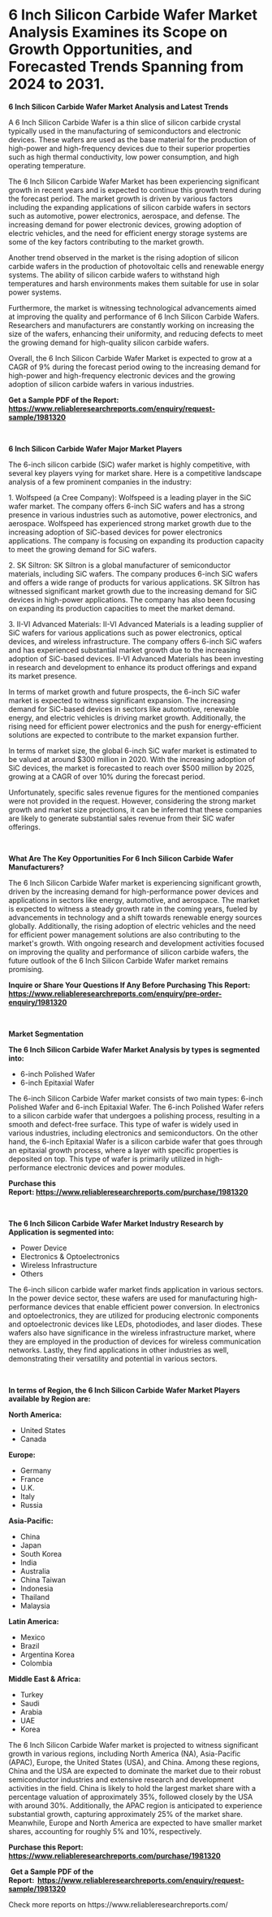 <p><h1>6 Inch Silicon Carbide Wafer Market Analysis Examines its Scope on Growth Opportunities, and Forecasted Trends Spanning from 2024 to 2031.</h1></p><p><strong>6 Inch Silicon Carbide Wafer Market Analysis and Latest Trends</strong></p>
<p><p>A 6 Inch Silicon Carbide Wafer is a thin slice of silicon carbide crystal typically used in the manufacturing of semiconductors and electronic devices. These wafers are used as the base material for the production of high-power and high-frequency devices due to their superior properties such as high thermal conductivity, low power consumption, and high operating temperature.</p><p>The 6 Inch Silicon Carbide Wafer Market has been experiencing significant growth in recent years and is expected to continue this growth trend during the forecast period. The market growth is driven by various factors including the expanding applications of silicon carbide wafers in sectors such as automotive, power electronics, aerospace, and defense. The increasing demand for power electronic devices, growing adoption of electric vehicles, and the need for efficient energy storage systems are some of the key factors contributing to the market growth.</p><p>Another trend observed in the market is the rising adoption of silicon carbide wafers in the production of photovoltaic cells and renewable energy systems. The ability of silicon carbide wafers to withstand high temperatures and harsh environments makes them suitable for use in solar power systems.</p><p>Furthermore, the market is witnessing technological advancements aimed at improving the quality and performance of 6 Inch Silicon Carbide Wafers. Researchers and manufacturers are constantly working on increasing the size of the wafers, enhancing their uniformity, and reducing defects to meet the growing demand for high-quality silicon carbide wafers.</p><p>Overall, the 6 Inch Silicon Carbide Wafer Market is expected to grow at a CAGR of 9% during the forecast period owing to the increasing demand for high-power and high-frequency electronic devices and the growing adoption of silicon carbide wafers in various industries.</p></p>
<p><strong>Get a Sample PDF of the Report:&nbsp; <a href="https://www.reliableresearchreports.com/enquiry/request-sample/1981320">https://www.reliableresearchreports.com/enquiry/request-sample/1981320</a></strong></p>
<p>&nbsp;</p>
<p><strong>6 Inch Silicon Carbide Wafer Major Market Players</strong></p>
<p><p>The 6-inch silicon carbide (SiC) wafer market is highly competitive, with several key players vying for market share. Here is a competitive landscape analysis of a few prominent companies in the industry:</p><p>1. Wolfspeed (a Cree Company): Wolfspeed is a leading player in the SiC wafer market. The company offers 6-inch SiC wafers and has a strong presence in various industries such as automotive, power electronics, and aerospace. Wolfspeed has experienced strong market growth due to the increasing adoption of SiC-based devices for power electronics applications. The company is focusing on expanding its production capacity to meet the growing demand for SiC wafers.</p><p>2. SK Siltron: SK Siltron is a global manufacturer of semiconductor materials, including SiC wafers. The company produces 6-inch SiC wafers and offers a wide range of products for various applications. SK Siltron has witnessed significant market growth due to the increasing demand for SiC devices in high-power applications. The company has also been focusing on expanding its production capacities to meet the market demand.</p><p>3. II-VI Advanced Materials: II-VI Advanced Materials is a leading supplier of SiC wafers for various applications such as power electronics, optical devices, and wireless infrastructure. The company offers 6-inch SiC wafers and has experienced substantial market growth due to the increasing adoption of SiC-based devices. II-VI Advanced Materials has been investing in research and development to enhance its product offerings and expand its market presence.</p><p>In terms of market growth and future prospects, the 6-inch SiC wafer market is expected to witness significant expansion. The increasing demand for SiC-based devices in sectors like automotive, renewable energy, and electric vehicles is driving market growth. Additionally, the rising need for efficient power electronics and the push for energy-efficient solutions are expected to contribute to the market expansion further.</p><p>In terms of market size, the global 6-inch SiC wafer market is estimated to be valued at around $300 million in 2020. With the increasing adoption of SiC devices, the market is forecasted to reach over $500 million by 2025, growing at a CAGR of over 10% during the forecast period.</p><p>Unfortunately, specific sales revenue figures for the mentioned companies were not provided in the request. However, considering the strong market growth and market size projections, it can be inferred that these companies are likely to generate substantial sales revenue from their SiC wafer offerings.</p></p>
<p>&nbsp;</p>
<p><strong>What Are The Key Opportunities For 6 Inch Silicon Carbide Wafer Manufacturers?</strong></p>
<p><p>The 6 Inch Silicon Carbide Wafer market is experiencing significant growth, driven by the increasing demand for high-performance power devices and applications in sectors like energy, automotive, and aerospace. The market is expected to witness a steady growth rate in the coming years, fueled by advancements in technology and a shift towards renewable energy sources globally. Additionally, the rising adoption of electric vehicles and the need for efficient power management solutions are also contributing to the market's growth. With ongoing research and development activities focused on improving the quality and performance of silicon carbide wafers, the future outlook of the 6 Inch Silicon Carbide Wafer market remains promising.</p></p>
<p><strong>Inquire or Share Your Questions If Any Before Purchasing This Report: <a href="https://www.reliableresearchreports.com/enquiry/pre-order-enquiry/1981320">https://www.reliableresearchreports.com/enquiry/pre-order-enquiry/1981320</a></strong></p>
<p>&nbsp;</p>
<p><strong>Market Segmentation</strong></p>
<p><strong>The 6 Inch Silicon Carbide Wafer Market Analysis by types is segmented into:</strong></p>
<p><ul><li>6-inch Polished Wafer</li><li>6-inch Epitaxial Wafer</li></ul></p>
<p><p>The 6-inch Silicon Carbide Wafer market consists of two main types: 6-inch Polished Wafer and 6-inch Epitaxial Wafer. The 6-inch Polished Wafer refers to a silicon carbide wafer that undergoes a polishing process, resulting in a smooth and defect-free surface. This type of wafer is widely used in various industries, including electronics and semiconductors. On the other hand, the 6-inch Epitaxial Wafer is a silicon carbide wafer that goes through an epitaxial growth process, where a layer with specific properties is deposited on top. This type of wafer is primarily utilized in high-performance electronic devices and power modules.</p></p>
<p><strong>Purchase this Report:&nbsp;<a href="https://www.reliableresearchreports.com/purchase/1981320">https://www.reliableresearchreports.com/purchase/1981320</a></strong></p>
<p>&nbsp;</p>
<p><strong>The 6 Inch Silicon Carbide Wafer Market Industry Research by Application is segmented into:</strong></p>
<p><ul><li>Power Device</li><li>Electronics & Optoelectronics</li><li>Wireless Infrastructure</li><li>Others</li></ul></p>
<p><p>The 6-inch silicon carbide wafer market finds application in various sectors. In the power device sector, these wafers are used for manufacturing high-performance devices that enable efficient power conversion. In electronics and optoelectronics, they are utilized for producing electronic components and optoelectronic devices like LEDs, photodiodes, and laser diodes. These wafers also have significance in the wireless infrastructure market, where they are employed in the production of devices for wireless communication networks. Lastly, they find applications in other industries as well, demonstrating their versatility and potential in various sectors.</p></p>
<p>&nbsp;</p>
<p><strong>In terms of Region, the 6 Inch Silicon Carbide Wafer Market Players available by Region are:</strong></p>
<p>
    <p> <strong> North America: </strong>
        <ul>
            <li>United States</li>
            <li>Canada</li>
        </ul>
        </p> 
    <p> <strong> Europe: </strong>
        <ul>
            <li>Germany</li>
            <li>France</li>
            <li>U.K.</li>
            <li>Italy</li>
            <li>Russia</li>
        </ul>
        </p> 
    <p> <strong> Asia-Pacific: </strong>
        <ul>
            <li>China</li>
            <li>Japan</li>
            <li>South Korea</li>
            <li>India</li>
            <li>Australia</li>
            <li>China Taiwan</li>
            <li>Indonesia</li>
            <li>Thailand</li>
            <li>Malaysia</li>
        </ul>
        </p> 
    <p> <strong> Latin America: </strong>
        <ul>
            <li>Mexico</li>
            <li>Brazil</li>
            <li>Argentina Korea</li>
            <li>Colombia</li>
        </ul>
        </p> 
    <p> <strong> Middle East & Africa: </strong>
        <ul>
            <li>Turkey</li>
            <li>Saudi</li>
            <li>Arabia</li>
            <li>UAE</li>
            <li>Korea</li>
        </ul>
    </p>
    </p>
<p><p>The 6 Inch Silicon Carbide Wafer market is projected to witness significant growth in various regions, including North America (NA), Asia-Pacific (APAC), Europe, the United States (USA), and China. Among these regions, China and the USA are expected to dominate the market due to their robust semiconductor industries and extensive research and development activities in the field. China is likely to hold the largest market share with a percentage valuation of approximately 35%, followed closely by the USA with around 30%. Additionally, the APAC region is anticipated to experience substantial growth, capturing approximately 25% of the market share. Meanwhile, Europe and North America are expected to have smaller market shares, accounting for roughly 5% and 10%, respectively.</p></p>
<p><strong>Purchase this Report: <a href="https://www.reliableresearchreports.com/purchase/1981320">https://www.reliableresearchreports.com/purchase/1981320</a></strong></p>
<p>&nbsp;<strong>Get a Sample PDF of the Report:&nbsp;&nbsp;<a href="https://www.reliableresearchreports.com/enquiry/request-sample/1981320">https://www.reliableresearchreports.com/enquiry/request-sample/1981320</a></strong></p>
<p><strong></strong></p>
<p>Check more reports on https://www.reliableresearchreports.com/</p>